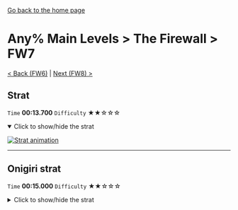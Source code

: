 [Go back to the home page](https://github.com/Doublevil/scbspeedrun)

# Any% Main Levels > The Firewall > FW7

[< Back (FW6)](https://github.com/Doublevil/scbspeedrun/blob/main/levels/any_ml/FW/FW6.md) | [Next (FW8) >](https://github.com/Doublevil/scbspeedrun/blob/main/levels/any_ml/FW/FW8.md)

## Strat

`Time` **00:13.700** `Difficulty` ★★☆☆☆
<details open>
  <summary>Click to show/hide the strat</summary>

  [![Strat animation](https://github.com/Doublevil/scbspeedrun/blob/main/media/levels/FW/FW7_Strat.webp)](https://github.com/Doublevil/scbspeedrun/blob/main/media/levels/FW/FW7_Strat.mp4?raw=true)
</details>

---
## Onigiri strat

`Time` **00:15.000** `Difficulty` ★★☆☆☆
<details>
  <summary>Click to show/hide the strat</summary>

  [![Strat animation](https://github.com/Doublevil/scbspeedrun/blob/main/media/levels/FW/FW7_OnigiriStrat.webp)](https://github.com/Doublevil/scbspeedrun/blob/main/media/levels/FW/FW7_OnigiriStrat.mp4?raw=true)
</details>
